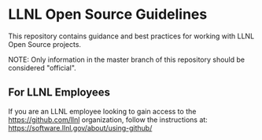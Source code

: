 # LLNL Open Source Guidelines

This repository contains guidance and best practices for working with LLNL Open Source projects.

NOTE: Only information in the master branch of this repository should be considered "official".

## For LLNL Employees

If you are an LLNL employee looking to gain access to the https://github.com/llnl organization, follow the instructions at: https://software.llnl.gov/about/using-github/
